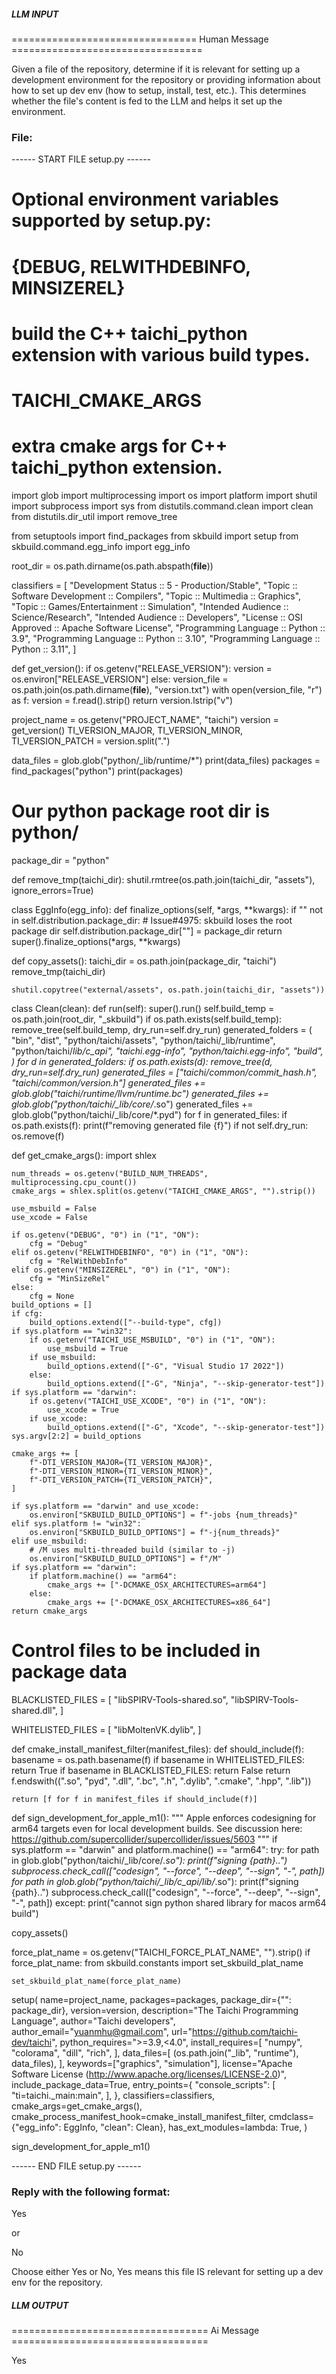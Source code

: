 ##### LLM INPUT #####
================================ Human Message =================================

Given a file of the repository, determine if it is relevant for setting up a development environment for the repository or providing information about how to set up dev env (how to setup, install, test, etc.). This determines whether the file's content is fed to the LLM and helps it set up the environment.

### File:
------ START FILE setup.py ------
# Optional environment variables supported by setup.py:
#   {DEBUG, RELWITHDEBINFO, MINSIZEREL}
#     build the C++ taichi_python extension with various build types.
#
#   TAICHI_CMAKE_ARGS
#     extra cmake args for C++ taichi_python extension.

import glob
import multiprocessing
import os
import platform
import shutil
import subprocess
import sys
from distutils.command.clean import clean
from distutils.dir_util import remove_tree

from setuptools import find_packages
from skbuild import setup
from skbuild.command.egg_info import egg_info

root_dir = os.path.dirname(os.path.abspath(__file__))

classifiers = [
    "Development Status :: 5 - Production/Stable",
    "Topic :: Software Development :: Compilers",
    "Topic :: Multimedia :: Graphics",
    "Topic :: Games/Entertainment :: Simulation",
    "Intended Audience :: Science/Research",
    "Intended Audience :: Developers",
    "License :: OSI Approved :: Apache Software License",
    "Programming Language :: Python :: 3.9",
    "Programming Language :: Python :: 3.10",
    "Programming Language :: Python :: 3.11",
]


def get_version():
    if os.getenv("RELEASE_VERSION"):
        version = os.environ["RELEASE_VERSION"]
    else:
        version_file = os.path.join(os.path.dirname(__file__), "version.txt")
        with open(version_file, "r") as f:
            version = f.read().strip()
    return version.lstrip("v")


project_name = os.getenv("PROJECT_NAME", "taichi")
version = get_version()
TI_VERSION_MAJOR, TI_VERSION_MINOR, TI_VERSION_PATCH = version.split(".")

data_files = glob.glob("python/_lib/runtime/*")
print(data_files)
packages = find_packages("python")
print(packages)

# Our python package root dir is python/
package_dir = "python"


def remove_tmp(taichi_dir):
    shutil.rmtree(os.path.join(taichi_dir, "assets"), ignore_errors=True)


class EggInfo(egg_info):
    def finalize_options(self, *args, **kwargs):
        if "" not in self.distribution.package_dir:
            # Issue#4975: skbuild loses the root package dir
            self.distribution.package_dir[""] = package_dir
        return super().finalize_options(*args, **kwargs)


def copy_assets():
    taichi_dir = os.path.join(package_dir, "taichi")
    remove_tmp(taichi_dir)

    shutil.copytree("external/assets", os.path.join(taichi_dir, "assets"))


class Clean(clean):
    def run(self):
        super().run()
        self.build_temp = os.path.join(root_dir, "_skbuild")
        if os.path.exists(self.build_temp):
            remove_tree(self.build_temp, dry_run=self.dry_run)
        generated_folders = (
            "bin",
            "dist",
            "python/taichi/assets",
            "python/taichi/_lib/runtime",
            "python/taichi/_lib/c_api",
            "taichi.egg-info",
            "python/taichi.egg-info",
            "build",
        )
        for d in generated_folders:
            if os.path.exists(d):
                remove_tree(d, dry_run=self.dry_run)
        generated_files = ["taichi/common/commit_hash.h", "taichi/common/version.h"]
        generated_files += glob.glob("taichi/runtime/llvm/runtime_*.bc")
        generated_files += glob.glob("python/taichi/_lib/core/*.so")
        generated_files += glob.glob("python/taichi/_lib/core/*.pyd")
        for f in generated_files:
            if os.path.exists(f):
                print(f"removing generated file {f}")
                if not self.dry_run:
                    os.remove(f)


def get_cmake_args():
    import shlex

    num_threads = os.getenv("BUILD_NUM_THREADS", multiprocessing.cpu_count())
    cmake_args = shlex.split(os.getenv("TAICHI_CMAKE_ARGS", "").strip())

    use_msbuild = False
    use_xcode = False

    if os.getenv("DEBUG", "0") in ("1", "ON"):
        cfg = "Debug"
    elif os.getenv("RELWITHDEBINFO", "0") in ("1", "ON"):
        cfg = "RelWithDebInfo"
    elif os.getenv("MINSIZEREL", "0") in ("1", "ON"):
        cfg = "MinSizeRel"
    else:
        cfg = None
    build_options = []
    if cfg:
        build_options.extend(["--build-type", cfg])
    if sys.platform == "win32":
        if os.getenv("TAICHI_USE_MSBUILD", "0") in ("1", "ON"):
            use_msbuild = True
        if use_msbuild:
            build_options.extend(["-G", "Visual Studio 17 2022"])
        else:
            build_options.extend(["-G", "Ninja", "--skip-generator-test"])
    if sys.platform == "darwin":
        if os.getenv("TAICHI_USE_XCODE", "0") in ("1", "ON"):
            use_xcode = True
        if use_xcode:
            build_options.extend(["-G", "Xcode", "--skip-generator-test"])
    sys.argv[2:2] = build_options

    cmake_args += [
        f"-DTI_VERSION_MAJOR={TI_VERSION_MAJOR}",
        f"-DTI_VERSION_MINOR={TI_VERSION_MINOR}",
        f"-DTI_VERSION_PATCH={TI_VERSION_PATCH}",
    ]

    if sys.platform == "darwin" and use_xcode:
        os.environ["SKBUILD_BUILD_OPTIONS"] = f"-jobs {num_threads}"
    elif sys.platform != "win32":
        os.environ["SKBUILD_BUILD_OPTIONS"] = f"-j{num_threads}"
    elif use_msbuild:
        # /M uses multi-threaded build (similar to -j)
        os.environ["SKBUILD_BUILD_OPTIONS"] = f"/M"
    if sys.platform == "darwin":
        if platform.machine() == "arm64":
            cmake_args += ["-DCMAKE_OSX_ARCHITECTURES=arm64"]
        else:
            cmake_args += ["-DCMAKE_OSX_ARCHITECTURES=x86_64"]
    return cmake_args


# Control files to be included in package data
BLACKLISTED_FILES = [
    "libSPIRV-Tools-shared.so",
    "libSPIRV-Tools-shared.dll",
]

WHITELISTED_FILES = [
    "libMoltenVK.dylib",
]


def cmake_install_manifest_filter(manifest_files):
    def should_include(f):
        basename = os.path.basename(f)
        if basename in WHITELISTED_FILES:
            return True
        if basename in BLACKLISTED_FILES:
            return False
        return f.endswith((".so", "pyd", ".dll", ".bc", ".h", ".dylib", ".cmake", ".hpp", ".lib"))

    return [f for f in manifest_files if should_include(f)]


def sign_development_for_apple_m1():
    """
    Apple enforces codesigning for arm64 targets even for local development
    builds. See discussion here:
        https://github.com/supercollider/supercollider/issues/5603
    """
    if sys.platform == "darwin" and platform.machine() == "arm64":
        try:
            for path in glob.glob("python/taichi/_lib/core/*.so"):
                print(f"signing {path}..")
                subprocess.check_call(["codesign", "--force", "--deep", "--sign", "-", path])
            for path in glob.glob("python/taichi/_lib/c_api/lib/*.so"):
                print(f"signing {path}..")
                subprocess.check_call(["codesign", "--force", "--deep", "--sign", "-", path])
        except:
            print("cannot sign python shared library for macos arm64 build")


copy_assets()

force_plat_name = os.getenv("TAICHI_FORCE_PLAT_NAME", "").strip()
if force_plat_name:
    from skbuild.constants import set_skbuild_plat_name

    set_skbuild_plat_name(force_plat_name)

setup(
    name=project_name,
    packages=packages,
    package_dir={"": package_dir},
    version=version,
    description="The Taichi Programming Language",
    author="Taichi developers",
    author_email="yuanmhu@gmail.com",
    url="https://github.com/taichi-dev/taichi",
    python_requires=">=3.9,<4.0",
    install_requires=[
        "numpy",
        "colorama",
        "dill",
        "rich",
    ],
    data_files=[
        (os.path.join("_lib", "runtime"), data_files),
    ],
    keywords=["graphics", "simulation"],
    license="Apache Software License (http://www.apache.org/licenses/LICENSE-2.0)",
    include_package_data=True,
    entry_points={
        "console_scripts": [
            "ti=taichi._main:main",
        ],
    },
    classifiers=classifiers,
    cmake_args=get_cmake_args(),
    cmake_process_manifest_hook=cmake_install_manifest_filter,
    cmdclass={"egg_info": EggInfo, "clean": Clean},
    has_ext_modules=lambda: True,
)

sign_development_for_apple_m1()

------ END FILE setup.py ------

### Reply with the following format:

<rel>Yes</rel>

or

<rel>No</rel>

Choose either Yes or No, Yes means this file IS relevant for setting up a dev env for the repository.

##### LLM OUTPUT #####
================================== Ai Message ==================================

<rel>Yes</rel>
